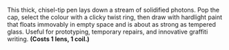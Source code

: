 This thick, chisel-tip pen lays down a stream of solidified photons. Pop the cap, select the colour with a clicky twist ring, then draw with hardlight paint that floats immovably in empty space and is about as strong as tempered glass. Useful for prototyping, temporary repairs, and innovative graffiti writing. **(Costs 1 lens, 1 coil.)**